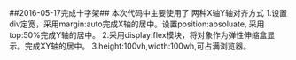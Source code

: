 ##2016-05-17完成十字架##
本次代码中主要使用了
两种X轴Y轴对齐方式
1.设置div定宽，采用margin:auto完成X轴的居中。设置position:absoluate, 采用top:50%完成Y轴的居中。
2.采用display:flex模块，将对象作为弹性伸缩盒显示。完成XY轴的居中。
3.height:100vh,width:100wh,可占满浏览器。